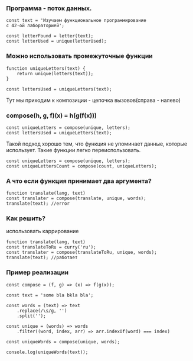 ### Программа - поток данных.
```
const text = 'Изучаем функциональное программирование
с 42-ой лабораторией';

const letterFound = letter(text);
const letterUsed = unique(letterUsed);
```

### Можно использовать промежуточные функции
```
function uniqueLetters(text) {
    return unique(letters(text));
}

const lettersUsed = uniqueLetters(text);
```

Тут мы приходим к композиции - цепочка вызовов(справа - налево)

### compose(h, g, f)(x) = h(g(f(x)))

```
const uniqueLetters = compose(unique, letters);
const lettersUsed = uniqueLetters(text);
```

Такой подход хорошо тем, что функция не упоминает данные, которые использует.
Такие функции легко переиспользовать.
```
const uniqueLetters = compose(unique, letters);
const uniqueLettersCount = compose(count, uniqueLetters);
```

### А что если функция принимает два аргумента?
```
function translate(lang, text)
const translater = compose(translate, unique, words);
translate(text); //error
```

### Как решить?

использовать каррирование

```
function translate(lang, text)
const translateToRu = curry('ru');
const translater = compose(translateToRu, unique, words);
translate(text); //работает
```

### Пример реализации
```
const compose = (f, g) => (x) => f(g(x));

const text = 'some bla bkla bla';

const words = (text) => text
    .replace(/\s/g, '')
    .split('');

const unique = (words) => words
    .filter((word, index, arr) => arr.indexOf(word) === index)

const uniqueWords = compose(unique, words);

console.log(uniqueWords(text));
```
